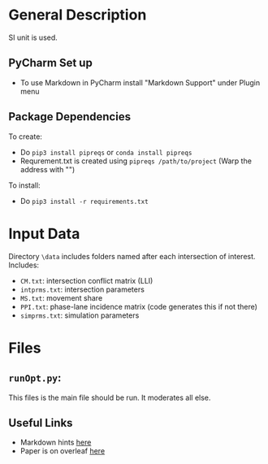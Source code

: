 # General Description
SI unit is used.

## PyCharm Set up
* To use Markdown in PyCharm install "Markdown Support" under Plugin menu

## Package Dependencies
To create:
* Do `pip3 install pipreqs` or `conda install pipreqs` 
* Requrement.txt is created using `pipreqs /path/to/project`
(Warp the address with "")

To install:
* Do `pip3 install -r requirements.txt`

# Input Data
Directory `\data` includes folders named after each intersection of interest. Includes:
* `CM.txt`: intersection conflict matrix (LLI)
* `intprms.txt`: intersection parameters
* `MS.txt`: movement share
* `PPI.txt`: phase-lane incidence matrix (code generates this if not there)
* `simprms.txt`: simulation parameters

# Files
## `runOpt.py`:
This files is the main file should be run. It moderates all else.


## Useful Links
* Markdown hints [here](https://github.com/adam-p/markdown-here/wiki/Markdown-Cheatsheet)
* Paper is on overleaf [here](https://www.overleaf.com/9570639sgrcxsbwcxxm)





